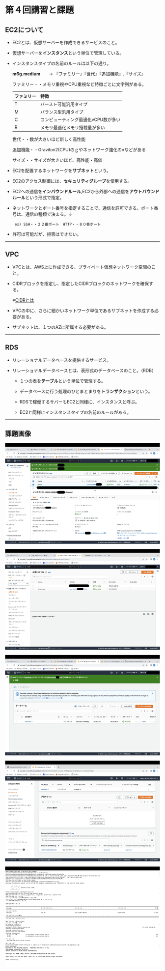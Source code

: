 # 第４回講習と課題

## EC2について

 - EC2とは、仮想サーバーを作成できるサービスのこと。

 - 仮想サーバーを**インスタンス**という単位で管理している。

 - インスタンスタイプの名前のルールは以下の通り。

    **m6g.medium**　　→ 『ファミリー』『世代』『追加機能』.『サイズ』

    ファミリー・・メモリ重視やCPU重視など特徴ごとに文字列がある。

    |ファミリー|特徴|
    |---|---|
    |T|バースト可能汎用タイプ|
    |M|バランス型汎用タイプ|
    |C|コンピューティング最適化vCPU数が多い| 
    |R|メモリ最適化メモリ搭載量が多い|

    世代・・数が大きいほど新しく高性能

    追加機能・・Graviton2(CPU)のｇやネットワーク強化のnなどがある

    サイズ・・サイズが大きいほど、高性能・高価

 - EC2を配置するネットワークを**サブネット**という。

 - EC2のアクセス制御には、**セキュリティグループ**を使用する。

 - EC2への通信を**インバウンドルール**,EC2から外部への通信を**アウトバウンドルール**という形式で指定。

 - ネットワークとポート番号を指定することで、通信を許可できる。ポート番号は、通信の種類で決まる。↓
 
        ex) SSH・・２２番ポート　HTTP・・８０番ポート
    
 - 許可は可能だが、拒否はできない。

-------

## VPC

 - VPCとは、AWS上に作成できる、プライベート仮想ネットワーク空間のこと。

 - CIDRブロックを指定し、指定したCIDRブロックのネットワークを確保する。

    ※[CIDRとは](https://wa3.i-3-i.info/word11990.html)

 - VPCの中に、さらに細かいネットワーク単位であるサブネットを作成する必要がある。

 - サブネットは、１つのAZに所属する必要がある。    

 ------

## RDS 

- リレーショナルデータベースを提供するサービス。

- リレーショナルデータベースとは、表形式のデータベースのこと。（RDB）

    * １つの表を**テーブル**という単位で管理する。

    * データベースに行う処理のひとまとまりを**トランザクション**という。

    * RDSで稼働するサバーもEC2と同様に、インスタンスと呼ぶ。

    * EC2と同様にインスタンスタイプの名前のルールがある。



----
## 課題画像


![lecture04-1](images/lecuture04-1.png)

![lecture04-2](images/lecture04-2.png)

![lecture04-3](images/lecture04-3.png)

![lecture04-4](images/lecture04-4.png)

![lecture04-5](images/lecture04-5.png)
